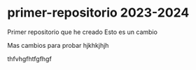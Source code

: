 # primer-repositorio 2023-2024
Primer repositorio que he creado
Esto es un cambio

Mas cambios para probar
hjkhkjhjh


thfvhgfhtfgfhgf
